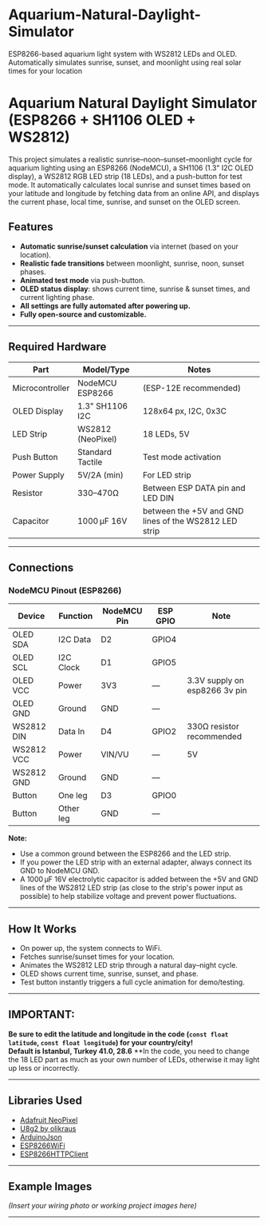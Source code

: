 # Aquarium-Natural-Daylight-Simulator
ESP8266-based aquarium light system with WS2812 LEDs and OLED. Automatically simulates sunrise, sunset, and moonlight using real solar times for your location
# Aquarium Natural Daylight Simulator (ESP8266 + SH1106 OLED + WS2812)

This project simulates a realistic sunrise–noon–sunset–moonlight cycle for aquarium lighting using an ESP8266 (NodeMCU), a SH1106 (1.3" I2C OLED display), a WS2812 RGB LED strip (18 LEDs), and a push-button for test mode. It automatically calculates local sunrise and sunset times based on your latitude and longitude by fetching data from an online API, and displays the current phase, local time, sunrise, and sunset on the OLED screen.

## Features

- **Automatic sunrise/sunset calculation** via internet (based on your location).
- **Realistic fade transitions** between moonlight, sunrise, noon, sunset phases.
- **Animated test mode** via push-button.
- **OLED status display**: shows current time, sunrise & sunset times, and current lighting phase.
- **All settings are fully automated after powering up.**
- **Fully open-source and customizable.**

---

## **Required Hardware**

| Part                | Model/Type          | Notes                    |
|---------------------|---------------------|--------------------------|
| Microcontroller     | NodeMCU ESP8266     | (ESP-12E recommended)    |
| OLED Display        | 1.3" SH1106 I2C     | 128x64 px, I2C, 0x3C     |
| LED Strip           | WS2812 (NeoPixel)   | 18 LEDs, 5V              |
| Push Button         | Standard Tactile    | Test mode activation     |
| Power Supply        | 5V/2A (min)         | For LED strip            |
| Resistor            | 330–470Ω            | Between ESP DATA pin and LED DIN |
| Capacitor           | 1000 µF 16V         | between the +5V and GND lines of the WS2812 LED strip |

---

## **Connections**

### **NodeMCU Pinout (ESP8266)**
| Device     | Function   | NodeMCU Pin | ESP GPIO | Note         |
|------------|------------|-------------|----------|--------------|
| OLED SDA   | I2C Data   | D2          | GPIO4    |              |
| OLED SCL   | I2C Clock  | D1          | GPIO5    |              |
| OLED VCC   | Power      | 3V3         | —        | 3.3V supply on esp8266 3v pin |
| OLED GND   | Ground     | GND         | —        |              |
| WS2812 DIN | Data In    | D4          | GPIO2    | 330Ω resistor recommended |
| WS2812 VCC | Power      | VIN/VU      | —        | 5V           |
| WS2812 GND | Ground     | GND         | —        |              |
| Button     | One leg    | D3          | GPIO0    |              |
| Button     | Other leg  | GND         | —        |              |

**Note:**  
- Use a common ground between the ESP8266 and the LED strip.
- If you power the LED strip with an external adapter, always connect its GND to NodeMCU GND.
- A 1000 µF 16V electrolytic capacitor is added between the +5V and GND lines of the WS2812 LED strip (as close to the strip's power input as possible) to help stabilize voltage and prevent power fluctuations.

---

## **How It Works**

- On power up, the system connects to WiFi.
- Fetches sunrise/sunset times for your location.
- Animates the WS2812 LED strip through a natural day–night cycle.
- OLED shows current time, sunrise, sunset, and phase.
- Test button instantly triggers a full cycle animation for demo/testing.

---

## **IMPORTANT:**
**Be sure to edit the latitude and longitude in the code (`const float latitude`, `const float longitude`) for your country/city!  
Default is Istanbul, Turkey 41.0, 28.6**
**In the code, you need to change the 18 LED part as much as your own number of LEDs, otherwise it may light up less or incorrectly.

---

## **Libraries Used**

- [Adafruit NeoPixel](https://github.com/adafruit/Adafruit_NeoPixel)
- [U8g2 by olikraus](https://github.com/olikraus/U8g2_Arduino)
- [ArduinoJson](https://github.com/bblanchon/ArduinoJson)
- [ESP8266WiFi](https://github.com/esp8266/Arduino)
- [ESP8266HTTPClient](https://github.com/esp8266/Arduino)

---

## **Example Images**
*(Insert your wiring photo or working project images here)*

---


